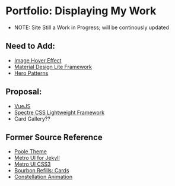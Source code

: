 
# Portfolio: Displaying My Work

* NOTE: Site Still a Work in Progress; will be continously updated

## Need to Add:
* [Image Hover Effect](https://miketricking.github.io/dist/)
* [Material Design Lite Framework](https://getmdl.io/)
* [Hero Patterns](http://www.heropatterns.com/)

## Proposal:
* [VueJS](https://vuejs.org/)
* [Spectre CSS Lightweight Framework](https://picturepan2.github.io/spectre/)
* Card Gallery??


## Former Source Reference
* [Poole Theme](https://github.com/poole/poole)
* [Metro UI for Jekyll](http://a-g-f.github.io/metro-ui-jekyll/)
* [Metro UI CSS3](http://metroui.org.ua/)
* [Bourbon Refills: Cards](http://refills.bourbon.io/)
* [Constellation Animation](http://tympanus.net/Development/AnimatedHeaderBackgrounds/)
